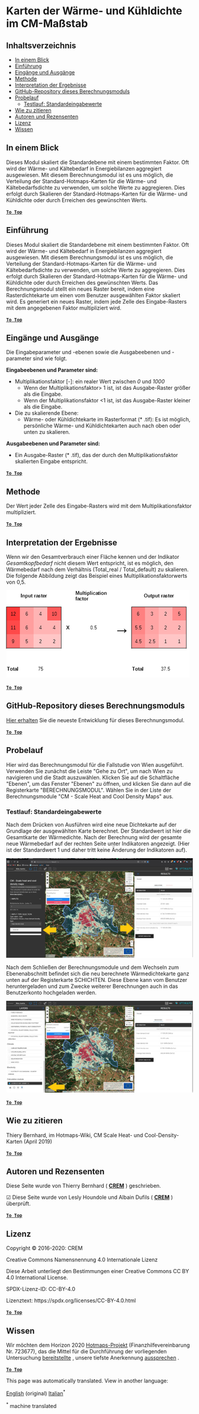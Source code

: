<h1> <a class="anchor" id="cm-scale-heat-and-cool-density-maps" href="#cm-scale-heat-and-cool-density-maps"><i class="fa fa-link"></i></a> Karten der Wärme- und Kühldichte im CM-Maßstab </h1><h2> <a class="anchor" id="table-of-contents" href="#table-of-contents"><i class="fa fa-link"></i></a> Inhaltsverzeichnis </h2><ul><li> <a href="#in-a-glance">In einem Blick</a> </li><li> <a href="#introduction">Einführung</a> </li><li> <a href="#inputs-and-outputs">Eingänge und Ausgänge</a> </li><li> <a href="#method">Methode</a> </li><li> <a href="#interpretation-of-results">Interpretation der Ergebnisse</a> </li><li> <a href="#github-repository-of-this-calculation-module">GitHub-Repository dieses Berechnungsmoduls</a> </li><li> <a href="#sample-run">Probelauf</a> <ul><li> <a href="#sample-run_test-run-default-input-values">Testlauf: Standardeingabewerte</a> </li></ul></li><li> <a href="#how-to-cite">Wie zu zitieren</a> </li><li> <a href="#authors-and-reviewers">Autoren und Rezensenten</a> </li><li> <a href="#license">Lizenz</a> </li><li> <a href="#acknowledgement">Wissen</a> </li></ul><h2> <a class="anchor" id="in-a-glance" href="#in-a-glance"><i class="fa fa-link"></i></a> In einem Blick </h2><p> Dieses Modul skaliert die Standardebene mit einem bestimmten Faktor. Oft wird der Wärme- und Kältebedarf in Energiebilanzen aggregiert ausgewiesen. Mit diesem Berechnungsmodul ist es uns möglich, die Verteilung der Standard-Hotmaps-Karten für die Wärme- und Kältebedarfsdichte zu verwenden, um solche Werte zu aggregieren. Dies erfolgt durch Skalieren der Standard-Hotmaps-Karten für die Wärme- und Kühldichte oder durch Erreichen des gewünschten Werts. </p><p> <a href="#table-of-contents"><strong><code>To Top</code></strong></a> </p> <h2> <a class="anchor" id="introduction" href="#introduction"><i class="fa fa-link"></i></a> Einführung </h2><p> Dieses Modul skaliert die Standardebene mit einem bestimmten Faktor. Oft wird der Wärme- und Kältebedarf in Energiebilanzen aggregiert ausgewiesen. Mit diesem Berechnungsmodul ist es uns möglich, die Verteilung der Standard-Hotmaps-Karten für die Wärme- und Kältebedarfsdichte zu verwenden, um solche Werte zu aggregieren. Dies erfolgt durch Skalieren der Standard-Hotmaps-Karten für die Wärme- und Kühldichte oder durch Erreichen des gewünschten Werts. Das Berechnungsmodul stellt ein neues Raster bereit, indem eine Rasterdichtekarte um einen vom Benutzer ausgewählten Faktor skaliert wird. Es generiert ein neues Raster, indem jede Zelle des Eingabe-Rasters mit dem angegebenen Faktor multipliziert wird. </p><p> <a href="#table-of-contents"><strong><code>To Top</code></strong></a> </p> <h2> <a class="anchor" id="inputs-and-outputs" href="#inputs-and-outputs"><i class="fa fa-link"></i></a> Eingänge und Ausgänge </h2><p> Die Eingabeparameter und -ebenen sowie die Ausgabeebenen und -parameter sind wie folgt. </p><p> <strong>Eingabeebenen und Parameter sind:</strong> </p><ul><li> Multiplikationsfaktor [-]: ein realer Wert zwischen <em><em>0</em></em> und <em><em>1000</em></em> <ul><li> Wenn der Multiplikationsfaktor&gt; 1 ist, ist das Ausgabe-Raster größer als die Eingabe. </li><li> Wenn der Multiplikationsfaktor &lt;1 ist, ist das Ausgabe-Raster kleiner als die Eingabe. </li></ul></li><li> Die zu skalierende Ebene: <ul><li> Wärme- oder Kühldichtekarte im Rasterformat (* .tif): Es ist möglich, persönliche Wärme- und Kühldichtekarten auch nach oben oder unten zu skalieren. </li></ul></li></ul><p> <strong>Ausgabeebenen und Parameter sind:</strong> </p><ul><li> Ein Ausgabe-Raster (* .tif), das der durch den Multiplikationsfaktor skalierten Eingabe entspricht. </li></ul><p> <a href="#table-of-contents"><strong><code>To Top</code></strong></a> </p> <h2> <a class="anchor" id="method" href="#method"><i class="fa fa-link"></i></a> Methode </h2><p> Der Wert jeder Zelle des Eingabe-Rasters wird mit dem Multiplikationsfaktor multipliziert. </p><p> <a href="#table-of-contents"><strong><code>To Top</code></strong></a> </p> <h2> <a class="anchor" id="interpretation-of-results" href="#interpretation-of-results"><i class="fa fa-link"></i></a> Interpretation der Ergebnisse </h2><p> Wenn wir den Gesamtverbrauch einer Fläche kennen und der Indikator <em>Gesamtkopfbedarf</em> nicht diesem Wert entspricht, ist es möglich, den Wärmebedarf nach dem Verhältnis (Total_real / Total_default) zu skalieren. Die folgende Abbildung zeigt das Beispiel eines Multiplikationsfaktorwerts von 0,5. </p><img alt="Fig. 1-0" src="/images/Wiki_CM_scale.png" title="Benennen Sie die Laufsitzung"/><p> <a href="#table-of-contents"><strong><code>To Top</code></strong></a> </p> <h2> <a class="anchor" id="github-repository-of-this-calculation-module" href="#github-repository-of-this-calculation-module"><i class="fa fa-link"></i></a> GitHub-Repository dieses Berechnungsmoduls </h2><p> <a href="https://github.com/HotMaps/base_calculation_module">Hier erhalten</a> Sie die neueste Entwicklung für dieses Berechnungsmodul. </p><p> <a href="#table-of-contents"><strong><code>To Top</code></strong></a> </p> <h2> <a class="anchor" id="sample-run" href="#sample-run"><i class="fa fa-link"></i></a> Probelauf </h2><p> Hier wird das Berechnungsmodul für die Fallstudie von Wien ausgeführt. Verwenden Sie zunächst die Leiste &quot;Gehe zu Ort&quot;, um nach Wien zu navigieren und die Stadt auszuwählen. Klicken Sie auf die Schaltfläche &quot;Ebenen&quot;, um das Fenster &quot;Ebenen&quot; zu öffnen, und klicken Sie dann auf die Registerkarte &quot;BERECHNUNGSMODUL&quot;. Wählen Sie in der Liste der Berechnungsmodule &quot;CM - Scale Heat and Cool Density Maps&quot; aus. </p><h3> <a class="anchor" id="test-run--default-input-values" href="#test-run--default-input-values"><i class="fa fa-link"></i></a> Testlauf: Standardeingabewerte </h3><p> Nach dem Drücken von Ausführen wird eine neue Dichtekarte auf der Grundlage der ausgewählten Karte berechnet. Der Standardwert ist hier die Gesamtkarte der Wärmedichte. Nach der Berechnung wird der gesamte neue Wärmebedarf auf der rechten Seite unter Indikatoren angezeigt. (Hier ist der Standardwert 1 und daher tritt keine Änderung der Indikatoren auf). </p><img src="/en/CM-Scale-heat-and-cool-density-maps/picture1.jpg"/><p> Nach dem Schließen der Berechnungsmodule und dem Wechseln zum Ebenenabschnitt befindet sich die neu berechnete Wärmedichtekarte ganz unten auf der Registerkarte SCHICHTEN. Diese Ebene kann vom Benutzer heruntergeladen und zum Zwecke weiterer Berechnungen auch in das Benutzerkonto hochgeladen werden. </p><img src="/en/CM-Scale-heat-and-cool-density-maps/picture2.jpg"/><p> <a href="#table-of-contents"><strong><code>To Top</code></strong></a> </p> <h2> <a class="anchor" id="how-to-cite" href="#how-to-cite"><i class="fa fa-link"></i></a> Wie zu zitieren </h2><p> Thiery Bernhard, im Hotmaps-Wiki, CM Scale Heat- und Cool-Density-Karten (April 2019) </p><p> <a href="#table-of-contents"><strong><code>To Top</code></strong></a> </p> <h2> <a class="anchor" id="authors-and-reviewers" href="#authors-and-reviewers"><i class="fa fa-link"></i></a> Autoren und Rezensenten </h2><p> Diese Seite wurde von Thierry Bernhard ( <strong><a href="https://www.crem.ch/">CREM</a></strong> ) geschrieben. </p><p> ☑ Diese Seite wurde von Lesly Houndole und Albain Dufils ( <strong><a href="https://www.crem.ch/">CREM</a></strong> ) überprüft. </p><p> <a href="#table-of-contents"><strong><code>To Top</code></strong></a> </p> <h2> <a class="anchor" id="license" href="#license"><i class="fa fa-link"></i></a> Lizenz </h2><p> Copyright © 2016-2020: CREM </p><p> Creative Commons Namensnennung 4.0 Internationale Lizenz </p><p> Diese Arbeit unterliegt den Bestimmungen einer Creative Commons CC BY 4.0 International License. </p><p> SPDX-Lizenz-ID: CC-BY-4.0 </p><p> Lizenztext: https://spdx.org/licenses/CC-BY-4.0.html </p><p> <a href="#table-of-contents"><strong><code>To Top</code></strong></a> </p> <h2> <a class="anchor" id="acknowledgement" href="#acknowledgement"><i class="fa fa-link"></i></a> Wissen </h2><p> Wir möchten dem Horizon 2020 <a href="https://www.hotmaps-project.eu">Hotmaps-Projekt</a> (Finanzhilfevereinbarung Nr. 723677), das die Mittel für die Durchführung der vorliegenden Untersuchung <a href="https://www.hotmaps-project.eu">bereitstellte</a> , unsere tiefste Anerkennung <a href="https://www.hotmaps-project.eu">aussprechen</a> . </p><p> <a href="#table-of-contents"><strong><code>To Top</code></strong></a> </p> 



<!--- THIS IS A SUPER UNIQUE IDENTIFIER -->

This page was automatically translated. View in another language:

[English](../en/CM-Scale-heat-and-cool-density-maps) (original)  [Italian](../it/CM-Scale-heat-and-cool-density-maps)<sup>\*</sup> 

<sup>\*</sup> machine translated
